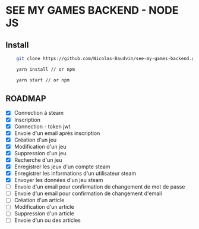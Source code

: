 # SEE MY GAMES BACKEND - NODE JS

## Install

```bash
    git clone https://github.com/Nicolas-Baudvin/see-my-games-backend.git
```

```bash
    yarn install // or npm
```

```bash
    yarn start // or npm
```

## ROADMAP

- [x] Connection à steam
- [x] Inscription
- [x] Connection - token jwt
- [x] Envoie d'un email après inscription
- [x] Création d'un jeu
- [x] Modification d'un jeu
- [x] Suppression d'un jeu
- [x] Recherche d'un jeu
- [x] Enregistrer les jeux d'un compte steam
- [x] Enregistrer les informations d'un utilisateur steam
- [x] Envoyer les données d'un jeu steam
- [ ] Envoie d'un email pour confirmation de changement de mot de passe
- [ ] Envoie d'un email pour confirmation de changement d'email
- [ ] Création d'un article
- [ ] Modification d'un article
- [ ] Suppression d'un article
- [ ] Envoie d'un ou des articles

